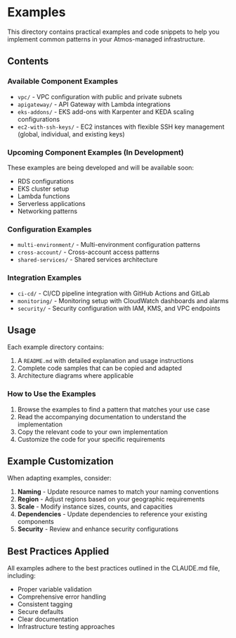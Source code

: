 # Examples

This directory contains practical examples and code snippets to help you implement common patterns in your Atmos-managed infrastructure.

## Contents

### Available Component Examples

- `vpc/` - VPC configuration with public and private subnets
- `apigateway/` - API Gateway with Lambda integrations
- `eks-addons/` - EKS add-ons with Karpenter and KEDA scaling configurations
- `ec2-with-ssh-keys/` - EC2 instances with flexible SSH key management (global, individual, and existing keys)

### Upcoming Component Examples (In Development)

These examples are being developed and will be available soon:

- RDS configurations 
- EKS cluster setup
- Lambda functions
- Serverless applications
- Networking patterns

### Configuration Examples

- `multi-environment/` - Multi-environment configuration patterns
- `cross-account/` - Cross-account access patterns
- `shared-services/` - Shared services architecture

### Integration Examples

- `ci-cd/` - CI/CD pipeline integration with GitHub Actions and GitLab
- `monitoring/` - Monitoring setup with CloudWatch dashboards and alarms
- `security/` - Security configuration with IAM, KMS, and VPC endpoints

## Usage

Each example directory contains:

1. A `README.md` with detailed explanation and usage instructions
2. Complete code samples that can be copied and adapted
3. Architecture diagrams where applicable

### How to Use the Examples

1. Browse the examples to find a pattern that matches your use case
2. Read the accompanying documentation to understand the implementation
3. Copy the relevant code to your own implementation
4. Customize the code for your specific requirements

## Example Customization

When adapting examples, consider:

1. **Naming** - Update resource names to match your naming conventions
2. **Region** - Adjust regions based on your geographic requirements
3. **Scale** - Modify instance sizes, counts, and capacities
4. **Dependencies** - Update dependencies to reference your existing components
5. **Security** - Review and enhance security configurations

## Best Practices Applied

All examples adhere to the best practices outlined in the CLAUDE.md file, including:

- Proper variable validation
- Comprehensive error handling
- Consistent tagging
- Secure defaults
- Clear documentation
- Infrastructure testing approaches